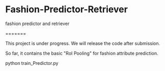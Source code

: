 # Fashion-Predictor-Retriever
fashion predictor and retriever

=======

This project is under progress. We will release the code after submission.

So far, it contains the basic "RoI Pooling" for fashion attribute prediction.

python train_Predictor.py

